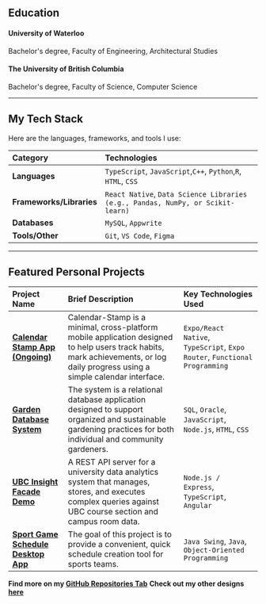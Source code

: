 ## Education
#### University of Waterloo
Bachelor's degree, Faculty of Engineering, Architectural Studies
#### The University of British Columbia
Bachelor's degree, Faculty of Science,  Computer Science

---

## My Tech Stack

Here are the languages, frameworks, and tools I use:

| Category | Technologies |
| :--- | :--- |
| **Languages** | `TypeScript`, `JavaScript`,`C++`, `Python`,`R`, `HTML`, `CSS` |
| **Frameworks/Libraries** | `React Native`, `Data Science Libraries (e.g., Pandas, NumPy, or Scikit-learn)` |
| **Databases** | `MySQL`, `Appwrite` |
| **Tools/Other** | `Git`, `VS Code`, `Figma` |

---

## Featured Personal Projects

| Project Name | Brief Description | Key Technologies Used |
| :--- | :--- | :--- |
| **[Calendar Stamp App (Ongoing)](https://github.com/ChungYuEricson/Calendar-Stamp)** | Calendar-Stamp is a minimal, cross-platform mobile application designed to help users track habits, mark achievements, or log daily progress using a simple calendar interface. | `Expo/React Native`, `TypeScript`, `Expo Router`, `Functional Programming` |
| **[Garden Database System](https://github.com/ChungYuEricson/Garden-Database-Management-System)** | The system is a relational database application designed to support organized and sustainable gardening practices for both individual and community gardeners. | `SQL`, `Oracle`, `JavaScript`, `Node.js`, `HTML`, `CSS`|
| **[UBC Insight Facade Demo](https://github.com/ChungYuEricson/UBC-Insight)** | A REST API server for a university data analytics system that manages, stores, and executes complex queries against UBC course section and campus room data.| `Node.js / Express`, `TypeScript`, `Angular` |
| **[Sport Game Schedule Desktop App](https://github.com/ChungYuEricson/sport-game-schedule-desktop-app)** | The goal of this project is to provide a convenient, quick schedule creation tool for sports teams. | `Java Swing`, `Java`, `Object-Oriented Programming` |

**Find more on my [GitHub Repositories Tab](https://github.com/ChungYuEricson?tab=repositories)**
**Check out my other designs [here](https://drive.google.com/drive/folders/1kpmstwtDjhpUOIyUR6x7XK2ZloGU-4kw?usp=drive_link)**
